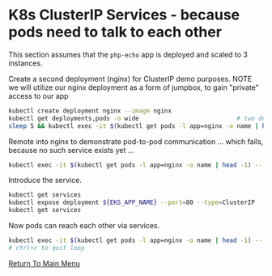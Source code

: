 # K8s ClusterIP Services - because pods need to talk to each other

This section assumes that the `php-echo` app is deployed and scaled to 3 instances.

Create a second deployment (nginx) for ClusterIP demo purposes.
NOTE we will utilize our nginx deployment as a form of jumpbox, to gain "private" access to our app
```bash
kubectl create deployment nginx --image nginx
kubectl get deployments,pods -o wide                           # two deployments, four pods
sleep 5 && kubectl exec -it $(kubectl get pods -l app=nginx -o name | head -1) -- curl localhost:80
```

Remote into nginx to demonstrate pod-to-pod communication ... which fails, because no such service exists yet ...
```bash
kubectl exec -it $(kubectl get pods -l app=nginx -o name | head -1) -- curl ${EKS_APP_NAME}:80 # <---- FAILURE!
```

Introduce the service.
```bash
kubectl get services
kubectl expose deployment ${EKS_APP_NAME} --port=80 --type=ClusterIP
kubectl get services
```

Now pods can reach each other via services.
```bash
kubectl exec -it $(kubectl get pods -l app=nginx -o name | head -1) -- /bin/bash -c "while true; do curl ${EKS_APP_NAME}:80; done"
# ctrl+c to quit loop
```

[Return To Main Menu](/README.md)
